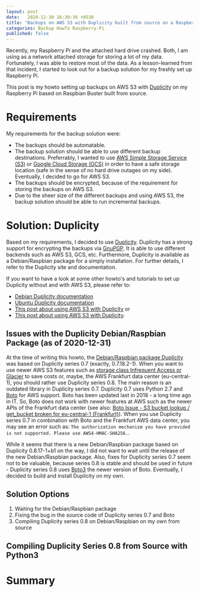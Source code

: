 ```yaml
---
layout: post
date:   2020-12-30 16:30:36 +0530
title: "Backups on AWS S3 with Duplicity built from source on a Raspberry Pi"
categories: Backup HowTo Raspberry-Pi
published: false
---
```

Recently, my Raspberry Pi and the attached hard drive crashed. Both, I am using as a network attached storage for storing a lot of my data. Fortunately, I was able to restore most of the data. As a lesson-learned from that incident, I started to look out for a backup solution for my freshly set up Raspberry Pi.

This post is my howto setting up backups on AWS S3 with [Duplicity](http://duplicity.nongnu.org/) on my Raspberry Pi based on Raspbian Buster built from source.

# Requirements

My requirements for the backup solution were:
  * The backups should be automatable.
  * The backup solution should be able to use different backup destinations. Preferrably, I wanted to use [AWS Simple Storage Service (S3)](https://aws.amazon.com/s3/) or [Google Cloud Storage (GCS)](https://cloud.google.com/storage) in order to have a safe storage location (safe in the sense of no hard drive outages on my side). Eventually, I decided to go for AWS S3.
  * The backups should be encrypted, because of the requirement for storing the backups on AWS S3.
  * Due to the sheer size of the different backups and using AWS S3, the backup solution should be able to run incremental backups.

# Solution: Duplicity

Based on my requirements, I decided to use [Duplicity](http://duplicity.nongnu.org/). Duplicity has a strong support for encrypting the backups via [GnuPGP](https://gnupg.org/). It is able to use different backends such as AWS S3, GCS, etc. Furthermore, Duplicity is available as a Debian/Raspbian package for a simply installation. For further details, I refer to the Duplicity site and documentation.

If you want to have a look at some other howto's and tutorials to set up Duplicity without and with AWS S3, please refer to:
  * [Debian Duplicity documentation](https://wiki.debian.org/Duplicity)
  * [Ubuntu Duplicity documentation](https://help.ubuntu.com/community/DuplicityBackupHowto)
  * [This post about using AWS S3 with Duplicity](https://icicimov.github.io/blog/devops/Duplicity-encrypted-backups-to-Amazon-S3/) or
  * [This post about using AWS S3 with Duplicity](https://feeding.cloud.geek.nz/posts/backing-up-to-s3-with-duplicity/).

## Issues with the Duplicity Debian/Raspbian Package (as of 2020-12-31)

At the time of writing this howto, the [Debian/Raspbian package Duplicity](https://packages.debian.org/search?keywords=duplicity) was based on Duplicity series 0.7 (exactly, 0.7.18.2-1). When you want to use newer AWS S3 features such as [storage class Infrequent Access or Glacier](https://aws.amazon.com/s3/features/?nc=sn&loc=2) to save costs or, maybe, the AWS Frankfurt data center (eu-central-1), you should rather use Duplicity series 0.8. The main reason is an outdated library in Duplicity series 0.7. Duplicity 0.7 uses Python 2.7 and [Boto](https://github.com/boto/boto) for AWS support. Boto has been updated last in 2018 - a long time ago in IT. So, Boto does not work with newer features at AWS such as the newer APIs of the Frankfurt data center (see also: [Boto Issue - S3 bucket lookup / get_bucket broken for eu-central-1 (Frankfurt)](https://github.com/boto/boto/issues/2741)). When you use Duplicity series 0.7 in combination with Boto and the Frankfurt AWS data center, you may see an error such as: `The authorization mechanism you have provided is not supported. Please use AWS4-HMAC-SHA256.`.

While it seems that there is a new Debian/Raspbian package based on Duplicity 0.8.17-1+b1 on the way, I did not want to wait until the release of the new Debian/Raspbian package. Also, fixes for Duplicity series 0.7 seem not to be valuable, because series 0.8 is stable and should be used in future - Duplicity series 0.8 uses [Boto3](https://github.com/boto/boto3) the newer version of Boto. Eventually, I decided to build and install Duplicity on my own.

## Solution Options

  1. Waiting for the Debian/Raspbian package
  1. Fixing the bug in the source code of Duplicity series 0.7 and Boto 
  1. Compiling Duplicity series 0.8 on Debian/Raspbian on my own from source

## Compiling Duplicity Series 0.8 from Source with Python3
# Summary
